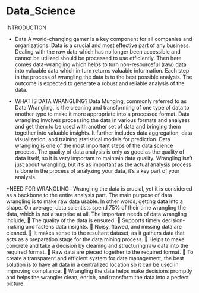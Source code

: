 # Data_Science

INTRODUCTION

* Data
   A world-changing gamer is a key component for all companies and organizations.
Data is a crucial and most effective part of any business. Dealing with the raw data
which has no longer been accessible and cannot be utilized should be processed to use
efficiently. Then here comes data-wrangling which helps to turn non-resourceful (raw)
data into valuable data which in turn returns valuable information. Each step in the
process of wrangling the data is to the best possible analysis. The outcome is expected
to generate a robust and reliable analysis of the data.

* WHAT IS DATA WRANGLING?
Data Munging, commonly referred to as Data Wrangling, is the cleaning and
transforming of one type of data to another type to make it more appropriate into a
processed format. Data wrangling involves processing the data in various formats and
analyses and get them to be used with another set of data and bringing them together
into valuable insights. It further includes data aggregation, data visualization, and
training statistical models for prediction. Data wrangling is one of the most important
steps of the data science process. The quality of data analysis is only as good as the
quality of data itself, so it is very important to maintain data quality. Wrangling isn’t
just about wrangling, but it’s as important as the actual analysis process is done in the
process of analyzing your data, it’s a key part of your analysis.

*NEED FOR WRANGLING :
Wrangling the data is crucial, yet it is considered as a backbone to the entire analysis
part. The main purpose of data wrangling is to make raw data usable. In other words,
getting data into a shape. On average, data scientists spend 75% of their time wrangling
the data, which is not a surprise at all. The important needs of data wrangling include,
 The quality of the data is ensured.
 Supports timely decision-making and fastens data insights.
 Noisy, flawed, and missing data are cleaned.
 It makes sense to the resultant dataset, as it gathers data that acts as a preparation
stage for the data mining process.
 Helps to make concrete and take a decision by cleaning and structuring raw data
into the required format.
 Raw data are pieced together to the required format.
 To create a transparent and efficient system for data management, the best
solution is to have all data in a centralized location so it can be used in improving
compliance.
 Wrangling the data helps make decisions promptly and helps the wrangler clean,
enrich, and transform the data into a perfect picture.
